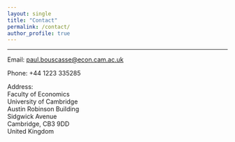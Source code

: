 ```yaml
---
layout: single
title: "Contact"
permalink: /contact/
author_profile: true
---
```

<hr />

Email: [paul.bouscasse@econ.cam.ac.uk](mailto:paul.bouscasse@econ.cam.ac.uk)

Phone: +44 1223 335285

Address:  
Faculty of Economics  
University of Cambridge  
Austin Robinson Building  
Sidgwick Avenue  
Cambridge, CB3 9DD  
United Kingdom
